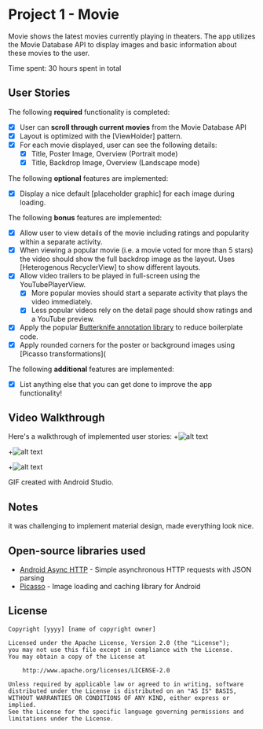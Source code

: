 # Project 1 - Movie

Movie shows the latest movies currently playing in theaters. The app utilizes the Movie Database API to display images and basic information about these movies to the user.

Time spent: 30 hours spent in total

## User Stories

The following **required** functionality is completed:

* [x] User can **scroll through current movies** from the Movie Database API
* [x] Layout is optimized with the [ViewHolder] pattern.
* [x] For each movie displayed, user can see the following details:
  * [x] Title, Poster Image, Overview (Portrait mode)
  * [x] Title, Backdrop Image, Overview (Landscape mode)

The following **optional** features are implemented:

* [x] Display a nice default [placeholder graphic] for each image during loading.

The following **bonus** features are implemented:

* [x] Allow user to view details of the movie including ratings and popularity within a separate activity.
* [x] When viewing a popular movie (i.e. a movie voted for more than 5 stars) the video should show the full backdrop image as the layout. Uses [Heterogenous RecyclerView] to show different layouts.
* [x] Allow video trailers to be played in full-screen using the YouTubePlayerView.
    * [x] More popular movies should start a separate activity that plays the video immediately.
    * [x] Less popular videos rely on the detail page should show ratings and a YouTube preview.
* [x] Apply the popular [Butterknife annotation library](http://guides.codepath.com/android/Reducing-View-Boilerplate-with-Butterknife) to reduce boilerplate code.
* [x] Apply rounded corners for the poster or background images using [Picasso transformations](

The following **additional** features are implemented:

* [x] List anything else that you can get done to improve the app functionality!

## Video Walkthrough

Here's a walkthrough of implemented user stories:
+![alt text](https://github.com/ppisareva/Movies/blob/master/test_case_list.gif)

+![alt text](https://github.com/ppisareva/Movies/blob/master/test_case_layouts.gif)


+![alt text](https://github.com/ppisareva/Movies/blob/master/test_case_item.gif)

GIF created with Android Studio.

## Notes

it was challenging to implement material design, made everything look nice. 

## Open-source libraries used

- [Android Async HTTP](https://github.com/loopj/android-async-http) - Simple asynchronous HTTP requests with JSON parsing
- [Picasso](http://square.github.io/picasso/) - Image loading and caching library for Android

## License

    Copyright [yyyy] [name of copyright owner]

    Licensed under the Apache License, Version 2.0 (the "License");
    you may not use this file except in compliance with the License.
    You may obtain a copy of the License at

        http://www.apache.org/licenses/LICENSE-2.0

    Unless required by applicable law or agreed to in writing, software
    distributed under the License is distributed on an "AS IS" BASIS,
    WITHOUT WARRANTIES OR CONDITIONS OF ANY KIND, either express or implied.
    See the License for the specific language governing permissions and
    limitations under the License.
